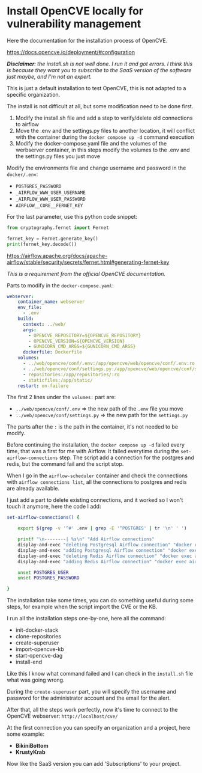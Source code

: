 # Install OpenCVE locally for vulnerability management

Here the documentation for the installation process of OpenCVE.

https://docs.opencve.io/deployment/#configuration

***Disclaimer**: the install.sh is not well done. I run it and got errors. I think this is because they want you to subscribe to the SaaS version of the software just maybe, and I'm not an expert.*

This is just a default installation to test OpenCVE, this is not adapted to a specific organization.

The install is not difficult at all, but some modification need to be done first.

1. Modify the install.sh file and add a step to verify/delete old connections to airflow
2. Move the .env and the settings.py files to another location, it will conflict with the container during the `docker compose up -d` command execution
3. Modify the docker-compose.yaml file and the volumes of the werbserver container, in this steps modify the volumes to the .env and the settings.py files you just move

Modify the environments file and change username and password in the `docker/.env`:
- `POSTGRES_PASSWORD`
- `_AIRFLOW_WWW_USER_USERNAME`
- `_AIRFLOW_WWW_USER_PASSWORD`
- `AIRFLOW__CORE__FERNET_KEY`

For the last parameter, use this python code snippet:
```python
from cryptography.fernet import Fernet

fernet_key = Fernet.generate_key()
print(fernet_key.decode())
```

https://airflow.apache.org/docs/apache-airflow/stable/security/secrets/fernet.html#generating-fernet-key

*This is a requirement from the official OpenCVE documentation.*

Parts to modify in the `docker-compose.yaml`:
```yaml
webserver:
    container_name: webserver
    env_file:
      - .env
    build:
      context: ../web/
      args:
        - OPENCVE_REPOSITORY=${OPENCVE_REPOSITORY}
        - OPENCVE_VERSION=${OPENCVE_VERSION}
        - GUNICORN_CMD_ARGS=${GUNICORN_CMD_ARGS}
      dockerfile: Dockerfile
    volumes:
      - ../web/opencve/conf/.env:/app/opencve/web/opencve/conf/.env:ro
      - ../web/opencve/conf/settings.py:/app/opencve/web/opencve/conf/settings.py:ro
      - repositories:/app/repositories/:ro
      - staticfiles:/app/static/
    restart: on-failure
```

The first 2 lines under the `volumes:` part are:
- `../web/opencve/conf/.env` => the new path of the `.env` file you move
- `../web/opencve/conf/settings.py` => the new path for the `settings.py`

The parts after the `:` is the path in the container, it's not needed to be modify.

Before continuing the installation, the `docker compose up -d` failed every time, that was a first for me with Airflow. It failed everytime during the `set-airflow-connections` step. The script add a connection for the postgres and redis, but the command fail and the script stop. 

When I go in the `airflow-scheduler` container and check the connections with `airflow connections list`, all the connections to postgres and redis are already available.

I just add a part to delete existing connections, and it worked so I won't touch it anymore, here the code I add:

```bash
set-airflow-connections() {

    export $(grep -v '^#' .env | grep -E '^POSTGRES' | tr '\n' ' ')

    printf "\n--------| %s\n" "Add Airflow connections"
    display-and-exec "deleting Postgresql Airflow connection" "docker exec airflow-scheduler airflow connections delete opencve-postgres"
    display-and-exec "adding Postgresql Airflow connection" "docker exec airflow-scheduler airflow connections add opencve_postgres --conn-uri postgres://$POSTGRES_USER:$POSTGRES_PASSWORD@postgres:5432/opencve > /dev/null"
    display-and-exec "deleting Redis Airflow connection" "docker exec airflow-scheduler airflow connections delete opencve-redis"
    display-and-exec "adding Redis Airflow connection" "docker exec airflow-scheduler airflow connections add opencve_redis --conn-uri redis://redis:6379 --conn-extra '{\"db\": 3}' > /dev/null"

    unset POSTGRES_USER
    unset POSTGRES_PASSWORD

}
```

The installation take some times, you can do something useful during some steps, for example when the script import the CVE or the KB.

I run all the installation steps one-by-one, here all the command:
- init-docker-stack
- clone-repositories
- create-superuser
- import-opencve-kb
- start-opencve-dag
- install-end

Like this I know what command failed and I can check in the `install.sh` file what was going wrong.

During the `create-superuser` part, you will specify the username and password for the administrator account and the email for the alert.

After that, all the steps work perfectly, now it's time to connect to the OpenCVE webserver: `http://localhost/cve/`

At the first connection you can specify an organization and a project, here some example:
- **BikiniBottom**
- **KrustyKrab**

Now like the SaaS version you can add 'Subscriptions' to your project.